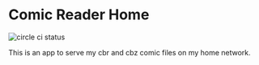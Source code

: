 # Comic Reader Home

![circle ci status](https://circleci.com/gh/jgasteiz/comic-reader-home.svg?style=shield&circle-token=:circle-token)

This is an app to serve my cbr and cbz comic files on my home network.
